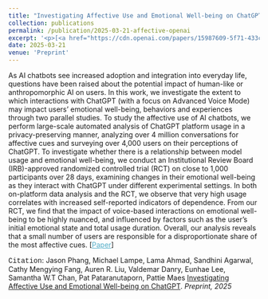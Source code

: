 ```yaml
---
title: "Investigating Affective Use and Emotional Well-being on ChatGPT"
collection: publications
permalink: /publication/2025-03-21-affective-openai
excerpt: '<p>[<a href="https://cdn.openai.com/papers/15987609-5f71-433c-9972-e91131f399a1/openai-affective-use-study.pdf" style="color:#51ADC8;">Paper</a>] - <a href="/publication/2025-03-21-affective-openai" style="color:#51ADC8;">Abstract</a><br /><span style="font-family:Courier New">Citation</span>: Jason Phang, Michael Lampe, Lama Ahmad, Sandhini Agarwal, Cathy Mengying Fang, Auren R. Liu, Valdemar Danry, Eunhae Lee, Samantha W.T Chan, Pat Pataranutaporn, Pattie Maes <u>Investigating Affective Use and Emotional Well-being on ChatGPT</u>. <i>Preprint, 2025</i></p>'
date: 2025-03-21
venue: 'Preprint'
---
```


As AI chatbots see increased adoption and integration into everyday life, questions have been raised about the potential impact of human-like or anthropomorphic AI on users. In this work, we investigate the extent to which interactions with ChatGPT (with a focus on Advanced Voice Mode) may impact users’ emotional well-being, behaviors and experiences through two parallel studies. To study the affective use of AI chatbots, we perform large-scale automated analysis of ChatGPT platform usage in a privacy-preserving manner, analyzing over 4 million conversations for affective cues and surveying over 4,000 users on their perceptions of ChatGPT. To investigate whether there is a relationship between model usage and emotional well-being, we conduct an Institutional Review Board (IRB)-approved randomized controlled trial (RCT) on close to 1,000 participants over 28 days, examining changes in their emotional well-being as they interact with ChatGPT under different experimental settings. In both on-platform data analysis and the RCT, we observe that very high usage correlates with increased self-reported indicators of dependence. From our RCT, we find that the impact of voice-based interactions on emotional well-being to be highly nuanced, and influenced by factors such as the user’s initial emotional state and total usage duration. Overall, our analysis reveals that a small number of users are responsible for a disproportionate share of the most affective cues.
[<a href="https://cdn.openai.com/papers/15987609-5f71-433c-9972-e91131f399a1/openai-affective-use-study.pdf" style="color:#51ADC8;">Paper</a>]

<span style="font-family:Courier New">Citation</span>: Jason Phang, Michael Lampe, Lama Ahmad, Sandhini Agarwal, Cathy Mengying Fang, Auren R. Liu, Valdemar Danry, Eunhae Lee, Samantha W.T Chan, Pat Pataranutaporn, Pattie Maes <u>Investigating Affective Use and Emotional Well-being on ChatGPT</u>. <i>Preprint, 2025</i> 
